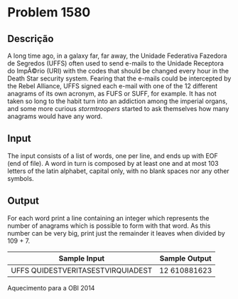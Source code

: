 # Problem 1580

Descrição
----------

A long time ago, in a galaxy far, far away, the Unidade Federativa Fazedora de Segredos (UFFS) often used to send e-mails to the Unidade Receptora do ImpÃ©rio (URI) with the codes that should be changed every hour in the Death Star security system. Fearing that the e-mails could be intercepted by the Rebel Alliance, UFFS signed each e-mail with one of the 12 different anagrams of its own acronym, as FUFS or SUFF, for example. It has not taken so long to the habit turn into an addiction among the imperial organs, and some more curious *stormtroopers* started to ask themselves how many anagrams would have any word.

Input
-----

The input consists of a list of words, one per line, and ends up with EOF (end of file). A word in turn is composed by at least one and at most 103 letters of the latin alphabet, capital only, with no blank spaces nor any other symbols.

Output
------

For each word print a line containing an integer which represents the number of anagrams which is possible to form with that word. As this number can be very big, print just the remainder it leaves when divided by 109 + 7.


| Sample Input | Sample Output |
| --- | --- |
| UFFS QUIDESTVERITASESTVIRQUIADEST | 12 610881623 |

Aquecimento para a OBI 2014

